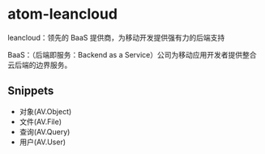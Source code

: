# atom-leancloud

leancloud：领先的 BaaS 提供商，为移动开发提供强有力的后端支持

BaaS：（后端即服务：Backend as a Service）公司为移动应用开发者提供整合云后端的边界服务。

## Snippets

- 对象(AV.Object)
- 文件(AV.File)
- 查询(AV.Query)
- 用户(AV.User)
